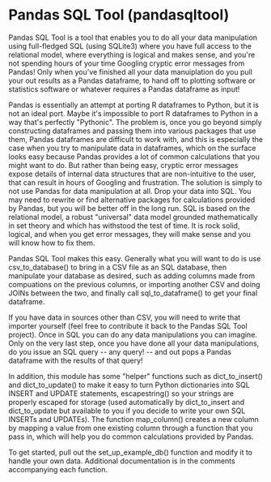 # Pandas SQL Tool (pandasqltool)

Pandas SQL Tool is a tool that enables you to do all your data manipulation using full-fledged SQL (using SQLite3) where you have full access to the relational model, where everything is logical and makes sense, and you're not spending hours of your time Googling cryptic error messages from Pandas! Only when you've finished all your data manuiplation do you pull your out results as a Pandas dataframe, to hand off to plotting software or statistics software or whatever requires a Pandas dataframe as input!

Pandas is essentially an attempt at porting R dataframes to Python, but it is not an ideal port. Maybe it's impossible to port R dataframes to Python in a way that's perfectly "Pythonic". The problem is, once you go beyond simply constructing dataframes and passing them into various packages that use them, Pandas dataframes are difficult to work with, and this is especially the case when you try to manipulate data in dataframes, which on the surface looks easy because Pandas provides a lot of common calculations that you might want to do. But rather than being easy, cryptic error messages expose details of internal data structures that are non-intuitive to the user, that can result in hours of Googling and frustration. The solution is simply to not use Pandas for data manipulation at all. Drop your data into SQL. You may need to rewrite or find alternative packages for calculations provided by Pandas, but you will be better off in the long run. SQL is based on the relational model, a robust "universal" data model grounded mathematically in set theory and which has withstood the test of time. It is rock solid, logical, and when you get error messages, they will make sense and you will know how to fix them.

Pandas SQL Tool makes this easy. Generally what you will want to do is use csv_to_database() to bring in a CSV file as an SQL database, then manipulate your database as desired, such as adding columns made from compuations on the previous columns, or importing another CSV and doing JOINs between the two, and finally call sql_to_dataframe() to get your final dataframe.

If you have data in sources other than CSV, you will need to write that importer yourself (feel free to contribute it back to the Pandas SQL Tool project). Once in SQL you can do any data manipulations you can imagine. Only on the very last step, once you have done all your data manipulations, do you issue an SQL query -- any query! -- and out pops a Pandas dataframe with the results of that query!

In addition, this module has some "helper" functions such as dict_to_insert() and dict_to_update() to make it easy to turn Python dictionaries into SQL INSERT and UPDATE statements, escapestring() so your strings are properly escaped for storage (used automatically by dict_to_insert and dict_to_update but available to you if you decide to write your own SQL INSERTs and UPDATEs). The function map_column() creates a new column by mapping a value from one existing column through a function that you pass in, which will help you do common calculations provided by Pandas.

To get started, pull out the set_up_example_db() function and modify it to handle your own data. Additional documentation is in the comments accompanying each function.
